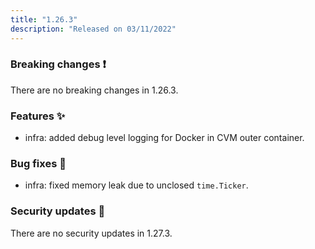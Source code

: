 ```yaml
---
title: "1.26.3"
description: "Released on 03/11/2022"
---
```


### Breaking changes ❗

There are no breaking changes in 1.26.3.

### Features ✨

- infra: added debug level logging for Docker in CVM outer container.

### Bug fixes 🐛

- infra: fixed memory leak due to unclosed `time.Ticker`.

### Security updates 🔐

There are no security updates in 1.27.3.
